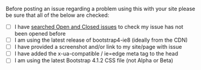 Before posting an issue regarding a problem using this with your site please be sure that all of the below are checked:

* [ ] I have [searched Open and Closed issues](https://github.com/coliff/bootstrap-ie8/issues?utf8=%E2%9C%93&q=is%3Aissue+) to check my issue has not been opened before
* [ ] I am using the latest release of bootstrap4-ie8 (ideally from the CDN)
* [ ] I have provided a screenshot and/or link to my site/page with issue
* [ ] I have added the x-ua-compatible / ie=edge meta tag to the head
* [ ] I am using the latest Bootstrap 4.1.2 CSS file (not Alpha or Beta)
